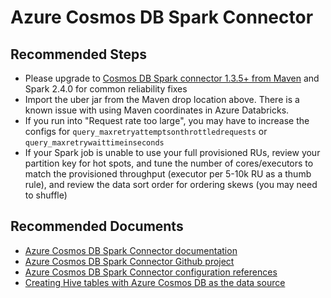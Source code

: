 <properties
	pageTitle="Cosmos DB Spark Connector"
	description="Cosmos DB Spark Connector"
	service="microsoft.documentdb"
	resource="databaseAccounts"
	authors="bharathsreenivas, arramac"
   	ms.author="bharathb, arramac"
	displayOrder="92"
	selfHelpType="resource"
	supportTopicIds="32597560,32597526"
	resourceTags=""
	productPesIds="15585"
	cloudEnvironments="public"
	articleId="3d4805fd-869a-4c92-829c-057fa738757a"
/>
# Azure Cosmos DB Spark Connector

## **Recommended Steps**

* Please upgrade to [Cosmos DB Spark connector 1.3.5+ from Maven](https://search.maven.org/artifact/com.microsoft.azure/azure-cosmosdb-spark_2.4.0_2.11/1.3.5/jar) and Spark 2.4.0 for common reliability fixes
* Import the uber jar from the Maven drop location above. There is a known issue with using Maven coordinates in Azure Databricks.
* If you run into "Request rate too large", you may have to increase the configs for `query_maxretryattemptsonthrottledrequests` or `query_maxretrywaittimeinseconds`
* If your Spark job is unable to use your full provisioned RUs, review your partition key for hot spots, and tune the number of cores/executors to match the provisioned throughput (executor per 5-10k RU as a thumb rule), and review the data sort order for ordering skews (you may need to shuffle)

## **Recommended Documents**

* [Azure Cosmos DB Spark Connector documentation](https://docs.microsoft.com/azure/cosmos-db/spark-connector)
* [Azure Cosmos DB Spark Connector Github project](https://github.com/Azure/azure-cosmosdb-spark/tree/master)
* [Azure Cosmos DB Spark Connector configuration references](https://github.com/Azure/azure-cosmosdb-spark/wiki/Configuration-references)
* [Creating Hive tables with Azure Cosmos DB as the data source](https://github.com/Azure/azure-cosmosdb-spark/wiki/Connecting-Cosmos-DB-with-PowerBI-using-spark-and-databricks-permium#creating-hive-spark-table-with-cosmos-db-data-source)
